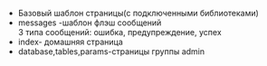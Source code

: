 * Базовый шаблон страницы(с подключенными библиотеками)
* messages -шаблон флэш сообщений <br> 3 типа сообщений: ошибка, предупреждение, успех
* index- домашняя страница
* database,tables,params-страницы группы admin